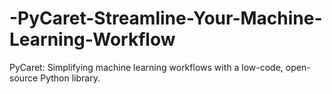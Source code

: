 # -PyCaret-Streamline-Your-Machine-Learning-Workflow
 PyCaret: Simplifying machine learning workflows with a low-code, open-source Python library.
